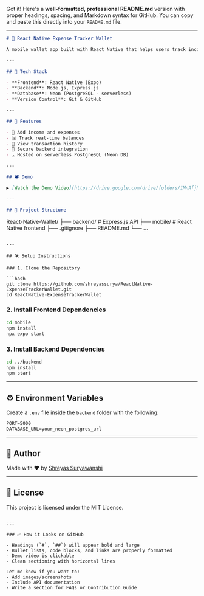 Got it! Here's a **well-formatted, professional README.md** version with proper headings, spacing, and Markdown syntax for GitHub. You can copy and paste this directly into your `README.md` file.

---

```md
# 📱 React Native Expense Tracker Wallet

A mobile wallet app built with React Native that helps users track income and expenses in a clean, intuitive interface. It supports visual insights and budget management, making personal finance simple and accessible.

---

## 🔧 Tech Stack

- **Frontend**: React Native (Expo)
- **Backend**: Node.js, Express.js
- **Database**: Neon (PostgreSQL - serverless)
- **Version Control**: Git & GitHub

---

## 🚀 Features

- 💸 Add income and expenses
- 📊 Track real-time balances
- 🧾 View transaction history
- 🔐 Secure backend integration
- ☁️ Hosted on serverless PostgreSQL (Neon DB)

---

## 📽️ Demo

▶️ [Watch the Demo Video](https://drive.google.com/drive/folders/1MnAfjN6fXBtdFPXEzdU9uX0d8wDO1cK_?usp=drive_link)

---

## 📂 Project Structure

```

React-Native-Wallet/
├── backend/           # Express.js API
├── mobile/            # React Native frontend
├── .gitignore
├── README.md
└── ...

````

---

## 🛠️ Setup Instructions

### 1. Clone the Repository

```bash
git clone https://github.com/shreyassurya/ReactNative-ExpenseTrackerWallet.git
cd ReactNative-ExpenseTrackerWallet
````

### 2. Install Frontend Dependencies

```bash
cd mobile
npm install
npx expo start
```

### 3. Install Backend Dependencies

```bash
cd ../backend
npm install
npm start
```

---

## ⚙️ Environment Variables

Create a `.env` file inside the `backend` folder with the following:

```
PORT=5000
DATABASE_URL=your_neon_postgres_url
```

---

## 🙌 Author

Made with ❤️ by [Shreyas Suryawanshi](https://github.com/shreyassurya)

---

## 📄 License

This project is licensed under the MIT License.

```

---

### ✅ How it Looks on GitHub

- Headings (`#`, `##`) will appear bold and large
- Bullet lists, code blocks, and links are properly formatted
- Demo video is clickable
- Clean sectioning with horizontal lines

Let me know if you want to:
- Add images/screenshots
- Include API documentation
- Write a section for FAQs or Contribution Guide
```
